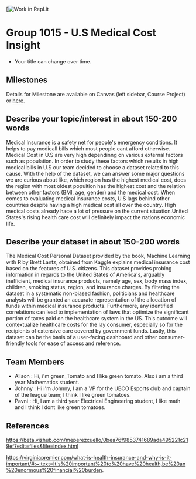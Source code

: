 [![Work in Repl.it](https://classroom.github.com/assets/work-in-replit-14baed9a392b3a25080506f3b7b6d57f295ec2978f6f33ec97e36a161684cbe9.svg)

# Group 1015 - U.S Medical Cost Insight

- Your title can change over time.

## Milestones

Details for Milestone are available on Canvas (left sidebar, Course Project) or [here](https://firas.moosvi.com/courses/data301/project/milestone01.html).

## Describe your topic/interest in about 150-200 words
Medical Insurance is a safety net for people's emergency conditions. It helps to pay medicall bills which most people cant afford otherwise. Medical Cost in U.S are very high dependinng on various external factors such as population. In order to study these factors which results in high medical bills in U.S our team decided to choose a dataset related to this cause. With the help of the dataset, we can answer some major questions we are curious about like, which region has the highest medical cost, does the region with most oldest popultion has the highest cost and the relation between other factors (BMI, age, gender) and the medical cost. When comes to evaluating medical insurance costs, U.S lags behind other countries despite having a high medical cost all over the country. High medical costs already hace a lot of pressure on the current situation.United States's rising health care cost will definitely impact the nations economic life.

## Describe your dataset in about 150-200 words
The Medical Cost Personal Dataset provided by the book, Machine Learning with R by Brett Lantz, obtained from Kaggle explains medical insurance cost based on the features of U.S. citizens. This dataset provides probing information in regards to the United States of America's, arguably inefficient, medical insurance products, namely age, sex, body mass index, children, smoking status, region, and insurance charges. By filtering the dataset in a systematic non-biased fashion, politicians and healthcare analysts will be granted an accurate representation of the allocation of funds within medical insurance products. Furthermore, any identified correlations can lead to implementation of laws that optimize the significant portion of taxes paid on the healthcare system in the US. This outcome will contextualize healthcare costs for the lay consumer, especially so for the recipients of extensive care covered by government funds. Lastly, this dataset can be the basis of a user-facing dashboard and other consumer-friendly tools for ease of access and reference.

## Team Members

- Alison : Hi, i'm green_Tomato and I like green tomato. Also i am a third year Mathematics student.
- Johnny : Hi i'm Johnny, I am a VP for the UBCO Esports club and captain of the league team; I think I like green tomatoes.
- Pavni : Hi, I am a third year Electrical Engineering student, I like math and I think I dont like green tomatoes.

## References

 https://beta.vizhub.com/meperezcuello/0bea76f9853741689ada495221c219ef?edit=files&file=index.html
 
 https://virginiapremier.com/what-is-health-insurance-and-why-is-it-important/#:~:text=It's%20important%20to%20have%20health,be%20an%20enormous%20financial%20burden.
